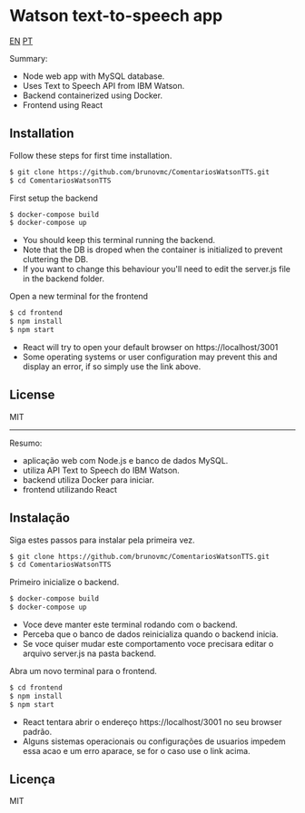 
# Watson text-to-speech app

[EN](https://github.com/brunovmc/ComentariosWatsonTTS#installation) [PT](https://github.com/brunovmc/ComentariosWatsonTTS#instalar)

Summary:
  - Node web app with MySQL database.
  - Uses Text to Speech API from IBM Watson.
  - Backend containerized using Docker.
  - Frontend using React

## Installation

Follow these steps for first time installation.

```sh
$ git clone https://github.com/brunovmc/ComentariosWatsonTTS.git
$ cd ComentariosWatsonTTS
```

First setup the backend

```sh
$ docker-compose build
$ docker-compose up
```

- You should keep this terminal running the backend.
- Note that the DB is droped when the container is initialized to prevent cluttering the DB.
- If you want to change this behaviour you'll need to edit the server.js file in the backend folder.

Open a new terminal for the frontend

```sh
$ cd frontend
$ npm install
$ npm start
```

- React will try to open your default browser on https://localhost/3001
- Some operating systems or user configuration may prevent this and display an error, if so simply use the link above.

License
----

MIT

--------------------------------------------------------------------------

Resumo:
  - aplicação web com Node.js e banco de dados MySQL.
  - utiliza API Text to Speech do IBM Watson.
  - backend utiliza Docker para iniciar.
  - frontend utilizando React

## Instalação

Siga estes passos para instalar pela primeira vez.

```sh
$ git clone https://github.com/brunovmc/ComentariosWatsonTTS.git
$ cd ComentariosWatsonTTS
```

Primeiro inicialize o backend.

```sh
$ docker-compose build
$ docker-compose up
```

- Voce deve manter este terminal rodando com o backend.
- Perceba que o banco de dados reinicializa quando o backend inicia.
- Se voce quiser mudar este comportamento voce precisara editar o arquivo server.js na pasta backend.

Abra um novo terminal para o frontend.

```sh
$ cd frontend
$ npm install
$ npm start
```

- React tentara abrir o endereço https://localhost/3001 no seu browser padrão.
- Alguns sistemas operacionais ou configurações de usuarios impedem essa acao e um erro aparace, se for o caso use o link acima.

Licença
----

MIT

